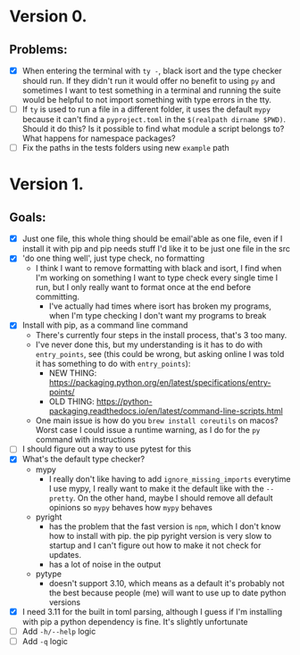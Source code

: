 # Version 0.

## Problems:
- [x] When entering the terminal with `ty -`, black isort and the type checker should run. If they didn't run it would offer no benefit to using `py` and sometimes I want to test something in a terminal and running the suite would be helpful to not import something with type errors in the tty.
- [ ] If `ty` is used to run a file in a different folder, it uses the default `mypy`
because it can't find a `pyproject.toml` in the `$(realpath dirname $PWD)`. Should it do this? Is it possible to find what module a script belongs to?
What happens for namespace packages?
- [ ] Fix the paths in the tests folders using new `example` path

# Version 1.

## Goals:

- [x] Just one file, this whole thing should be email'able as one file, even if I install it with pip and pip needs stuff I'd like it to be just one file in the src
- [x] 'do one thing well', just type check, no formatting
    - I think I want to remove formatting with black and isort, I find when I'm working on something I want to type check every single time I run, but I only really want to format once at the end before committing.
        - I've actually had times where isort has broken my programs, when I'm type checking I don't want my programs to break
- [x] Install with pip, as a command line command
    - There's currently four steps in the install process, that's 3 too many.
    - I've never done this, but my understanding is it has to do with `entry_points`, see (this could be wrong, but asking online I was told it has something to do with `entry_points`):
        - NEW THING: https://packaging.python.org/en/latest/specifications/entry-points/
        - OLD THING: https://python-packaging.readthedocs.io/en/latest/command-line-scripts.html
    - One main issue is how do you `brew install coreutils` on macos? Worst case I could issue a runtime warning, as I do for the `py` command with instructions
- [ ] I should figure out a way to use pytest for this
- [x] What's the default type checker?
    - mypy
        - I really don't like having to add `ignore_missing_imports` everytime I use mypy, I really want to make it the default like with the `--pretty`. On the other hand, maybe I should remove all default opinions so `mypy` behaves how `mypy` behaves
    - pyright
        - has the problem that the fast version is `npm`, which I don't know how to install with pip. the pip pyright version is very slow to startup and I can't figure out how to make it not check for updates.
        - has a lot of noise in the output
    - pytype
        - doesn't support 3.10, which means as a default it's probably not the best because people (me) will want to use up to date python versions
- [x] I need 3.11 for the built in toml parsing, although I guess if I'm installing with pip a python dependency is fine. It's slightly unfortunate
- [ ] Add `-h/--help` logic
- [ ] Add `-q` logic
